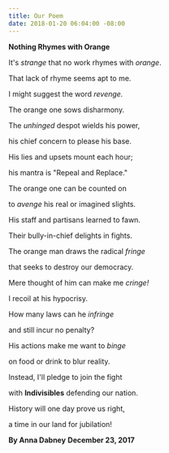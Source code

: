 ```yaml
---
title: Our Poem
date: 2018-01-20 06:04:00 -08:00
---
```


**Nothing Rhymes with Orange**

It's *strange* that no work rhymes with *orange*.

That lack of rhyme seems apt to me.

I might suggest the word *revenge.*

The orange one sows disharmony.



The *unhinged* despot wields his power,

his chief concern to please his base.

His lies and upsets mount each hour;

his mantra is "Repeal and Replace."



The orange one can be counted on

to *avenge* his real or imagined slights.

His staff and partisans learned to fawn.

Their bully-in-chief delights in fights.



The orange man draws the radical *fringe*

that seeks to destroy our democracy.

Mere thought of him can make me *cringe!*

I recoil at his hypocrisy.



How many laws can he *infringe*

and still incur no penalty?

His actions make me want to *binge*

on food or drink to blur reality.



Instead, I'll pledge to join the fight

with **Indivisibles** defending our nation.

History will one day prove us right,

a time in our land for jubilation!



**By Anna Dabney**   **December 23, 2017**

